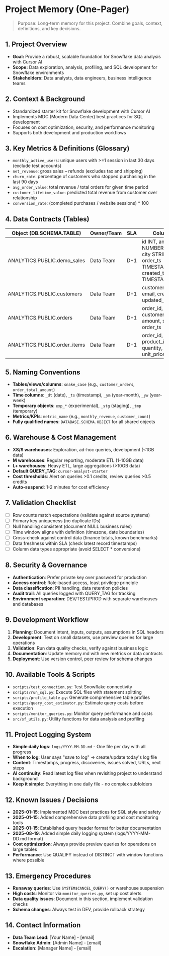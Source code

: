 # Project Memory (One-Pager)

> Purpose: Long-term memory for this project. Combine goals, context, definitions, and key decisions.

## 1. Project Overview
- **Goal:** Provide a robust, scalable foundation for Snowflake data analysis with Cursor AI
- **Scope:** Data exploration, analysis, profiling, and SQL development for Snowflake environments
- **Stakeholders:** Data analysts, data engineers, business intelligence teams

## 2. Context & Background
- Standardized starter kit for Snowflake development with Cursor AI
- Implements MDC (Modern Data Center) best practices for SQL development
- Focuses on cost optimization, security, and performance monitoring
- Supports both development and production workflows

## 3. Key Metrics & Definitions (Glossary)
- `monthly_active_users`: unique users with >=1 session in last 30 days (exclude test accounts)
- `net_revenue`: gross sales – refunds (excludes tax and shipping)
- `churn_rate`: percentage of customers who stopped purchasing in the last 90 days
- `avg_order_value`: total revenue / total orders for given time period
- `customer_lifetime_value`: predicted total revenue from customer over relationship
- `conversion_rate`: (completed purchases / website sessions) * 100

## 4. Data Contracts (Tables)
| Object (DB.SCHEMA.TABLE) | Owner/Team | SLA | Columns | Notes |
|--------------------------|------------|-----|---------|-------|
| ANALYTICS.PUBLIC.demo_sales | Data Team | D+1 | id INT, amount NUMBER(10,2), city STRING, order_ts TIMESTAMP_NTZ, created_ts TIMESTAMP_NTZ | Demo table for testing |
| ANALYTICS.PUBLIC.customers | Data Team | D+1 | customer_id, email, created_ts, updated_ts, status | Customer master data |
| ANALYTICS.PUBLIC.orders | Data Team | D+1 | order_id, customer_id, amount, status, order_ts | Order transactions |
| ANALYTICS.PUBLIC.order_items | Data Team | D+1 | order_id, product_id, quantity, unit_price | Order line items |

## 5. Naming Conventions
- **Tables/views/columns**: `snake_case` (e.g., `customer_orders`, `order_total_amount`)
- **Time columns**: `_dt` (date), `_ts` (timestamp), `_ym` (year-month), `_yw` (year-week)
- **Temporary objects**: `exp_*` (experimental), `_stg` (staging), `_tmp` (temporary)
- **Metrics/KPIs**: `metric_name` (e.g., `monthly_revenue`, `customer_count`)
- **Fully qualified names**: `DATABASE.SCHEMA.OBJECT` for all shared objects

## 6. Warehouse & Cost Management
- **XS/S warehouses**: Exploration, ad-hoc queries, development (<1GB data)
- **M warehouses**: Regular reporting, moderate ETL (1-10GB data)
- **L+ warehouses**: Heavy ETL, large aggregations (>10GB data)
- **Default QUERY_TAG**: `cursor-analyst-starter`
- **Cost thresholds**: Alert on queries >0.1 credits, review queries >0.5 credits
- **Auto-suspend**: 1-2 minutes for cost efficiency

## 7. Validation Checklist
- [ ] Row counts match expectations (validate against source systems)
- [ ] Primary key uniqueness (no duplicate IDs)
- [ ] Null handling consistent (document NULL business rules)
- [ ] Time window aligns with definition (timezone, date boundaries)
- [ ] Cross-check against control data (finance totals, known benchmarks)
- [ ] Data freshness within SLA (check latest record timestamps)
- [ ] Column data types appropriate (avoid SELECT * conversions)

## 8. Security & Governance
- **Authentication**: Prefer private key over password for production
- **Access control**: Role-based access, least privilege principle
- **Data classification**: PII handling, data retention policies
- **Audit trail**: All queries logged with QUERY_TAG for tracking
- **Environment separation**: DEV/TEST/PROD with separate warehouses and databases

## 9. Development Workflow
1. **Planning**: Document intent, inputs, outputs, assumptions in SQL headers
2. **Development**: Test on small datasets, use preview queries for large operations
3. **Validation**: Run data quality checks, verify against business logic
4. **Documentation**: Update memory.md with new metrics or data contracts
5. **Deployment**: Use version control, peer review for schema changes

## 10. Available Tools & Scripts
- `scripts/test_connection.py`: Test Snowflake connectivity
- `scripts/run_sql.py`: Execute SQL files with statement splitting
- `scripts/profile_table.py`: Generate comprehensive table profiles
- `scripts/query_cost_estimator.py`: Estimate query costs before execution
- `scripts/monitor_queries.py`: Monitor query performance and costs
- `src/sf_utils.py`: Utility functions for data analysis and profiling

## 11. Project Logging System
- **Simple daily logs**: `logs/YYYY-MM-DD.md` - One file per day with all progress
- **When to log**: User says "save to log" → create/update today's log file
- **Content**: Timestamps, progress, discoveries, issues solved, URLs, next steps
- **AI continuity**: Read latest log files when revisiting project to understand background
- **Keep it simple**: Everything in one daily file - no complex subfolders

## 12. Known Issues / Decisions
- **2025-01-15**: Implemented MDC best practices for SQL style and safety
- **2025-01-15**: Added comprehensive data profiling and cost monitoring tools
- **2025-01-15**: Established query header format for better documentation
- **2025-08-19**: Added simple daily logging system (logs/YYYY-MM-DD.md format)
- **Cost optimization**: Always provide preview queries for operations on large tables
- **Performance**: Use QUALIFY instead of DISTINCT with window functions where possible

## 13. Emergency Procedures
- **Runaway queries**: Use `SYSTEM$CANCEL_QUERY()` or warehouse suspension
- **High costs**: Monitor via `monitor_queries.py`, set up cost alerts
- **Data quality issues**: Document in this section, implement validation checks
- **Schema changes**: Always test in DEV, provide rollback strategy

## 14. Contact Information
- **Data Team Lead**: [Your Name] - [email]
- **Snowflake Admin**: [Admin Name] - [email]  
- **Escalation**: [Manager Name] - [email]

